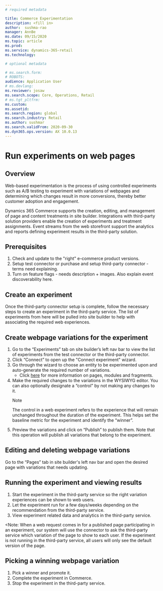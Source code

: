 ```yaml
---
# required metadata

title: Commerce Experimentation
description: <fill in>
author:  sushma-rao 
manager: AnnBe
ms.date: 09/15/2020
ms.topic: article
ms.prod: 
ms.service: dynamics-365-retail
ms.technology: 

# optional metadata

# ms.search.form: 
# ROBOTS: 
audience: Application User
# ms.devlang: 
ms.reviewer: josaw
ms.search.scope: Core, Operations, Retail
# ms.tgt_pltfrm: 
ms.custom: 
ms.assetid: 
ms.search.region: global
ms.search.industry: Retail
ms.author: sushmar
ms.search.validFrom: 2020-09-30
ms.dyn365.ops.version: AX 10.0.13
---
```



# Run experiments on web pages
## Overview
Web-based experimentation is the process of using controlled experiments such as A/B testing to experiment with variations of webpages and determining which changes result in more conversions, thereby better customer adoption and engagement.

Dynamics 365 Commerce supports the creation, editing, and management of page and content treatments in site builder. Integrations with third-party solution providers enable the creation of experiments and treatment assignments. Event streams from the web storefront support the analytics and reports defining experiment results in the third-party solution.

## Prerequisites
1. Check and update to the "right" e-commerce product versions.
1. Setup test connector or purchase and setup third-party connector - terms need explaining.
1. Turn on feature flags - needs description + images. Also explain event discoverability here.

## Create an experiment
Once the third-party connector setup is complete, follow the necessary steps to create an experiment in the third-party service. The list of experiments from here will be pulled into site builder to help with associating the required web experiences.

## Create webpage variations for the experiment
1. Go to the “Experiments” tab on site builder’s left nav bar to view the list of experiments from the test connector or the third-party connector. 
1. Click “Connect” to open up the "Connect experiment" wizard.
1. Go through the wizard to choose an entity to be experimented upon and auto-generate the required number of variations. 
    - Click [here](https://docs.microsoft.com/en-us/dynamics365/commerce/page-elements-overview) for more information on pages, modules and fragments.
1. Make the required changes to the variations in the WYSIWYG editor. You can also optionally designate a “control” by not making any changes to it.
    > [!NOTE]
    > The control in a web experiment refers to the experience that will remain unchanged throughout the duration of the experiment. This helps set the baseline metric for the experiment and identify the “winner”.
1. Preview the variations and click on “Publish” to publish them. Note that this operation will publish all variations that belong to the experiment.

## Editing and deleting webpage variations
Go to the “Pages” tab in site builder's left nav bar and open the desired page with variations that needs updating. 

## Running the experiment and viewing results
1. Start the experiment in the third-party service so the right variation experiences can be shown to web users.
1. Let the experiment run for a few days/weeks depending on the recommendation from the third-party service.
1. View experiment related data and analytics in the third-party service.

<Note: When a web request comes in for a published page participating in an experiment, our system will use the connector to ask the third-party service which variation of the page to show to each user.  If the experiment is not running in the third-party service, all users will only see the default version of the page. <need to define what the default is>

## Picking a winning webpage variation
1. Pick a winner and promote it.
1. Complete the experiment in Commerce.
1. Stop the experiment in the third-party service.
